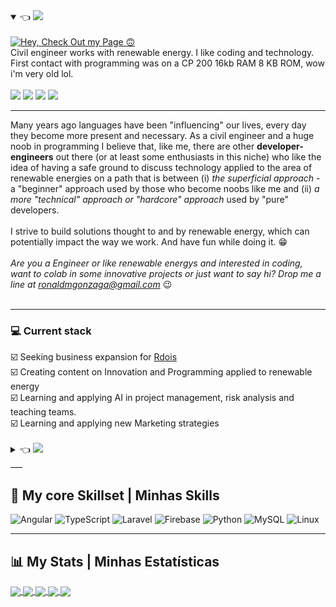 <details open>
    <summary>
        👈 <img src="https://media.licdn.com/dms/image/C4E1BAQHTuprhZJcxdw/company-background_10000/0/1653313813012?e=1691434800&v=beta&t=Iikf4EyKxeWc3BiS514_USl0dLDiX5ppHegf8I9faRQ"/>
    </summary>
<br />
<a href="https://www.linkedin.com/in/ronaldmartins/"><img title="Hey, Check Out my Page 🙃" src="header.svg" /></a>
<br />
Civil engineer works with renewable energy. I like coding and technology. First contact with programming was on a CP 200 16kb RAM 8 KB ROM, wow i'm very old lol.
<br /><br />
<a href="https://instagram.com/eng_ronald_martins/" target="_blank"><img src="https://img.shields.io/badge/-Instagram-%23E4405F?style=for-the-badge&logo=instagram&logoColor=white" target="_blank"></a>
<a href="https://www.linkedin.com/in/ronaldmartins/" target="_blank"><img src="https://img.shields.io/badge/-LinkedIn-%230077B5?style=for-the-badge&logo=linkedin&logoColor=white" target="_blank"></a>
<a href="https://discord.com/channels/@me397801804060164096" target="_blank"><img src="https://img.shields.io/badge/Discord-7289DA?style=for-the-badge&logo=discord&logoColor=white" target="_blank"></a> 
<a href = "mailto:ronaldmgonzaga@gmail.com"><img src="https://img.shields.io/badge/-Gmail-%23333?style=for-the-badge&logo=gmail&logoColor=white" target="_blank"></a> 
<br />
<hr />
Many years ago languages ​​have been "influencing" our lives, every day they become more present and necessary. As a civil engineer and a huge noob in programming I believe that, like me, there are other <strong>developer-engineers</strong> out there (or at least some enthusiasts in this niche) who like the idea of ​​having a safe ground to discuss technology applied to the area of ​​renewable energies on a path that is between (i) <i>the superficial approach</i> - a "beginner" approach used by those who become noobs like me and (ii) <i>a more "technical" approach or "hardcore" approach</i> used by "pure" developers.
<br />
<br />
I strive to build solutions thought to and by renewable energy, which can potentially impact the way we work. And have fun while doing it. 😁
<br />
<br />
<i>Are you a Engineer or like renewable energys and interested in coding, want to colab in some innovative projects or just want to say hi? Drop me a line at <a href="mailto:ronaldmgonzaga@gmail.com">ronaldmgonzaga@gmail.com</a></i> 😉
<br /><br />
<hr />
<h3>💻 Current stack</h3>
☑️ Seeking business expansion for <a href="http://rdois.eng.br" target="_blank">Rdois</a><br />
☑️ Creating content on Innovation and Programming applied to renewable energy<br />
☑️ Learning and applying AI in project management, risk analysis and teaching teams.<br />  
☑️ Learning and applying new Marketing strategies<br />
<br />
</details>
<details>
    <summary>
	    👈 <img src="https://img.shields.io/badge/%F0%9F%87%A7%F0%9F%87%B7-Vers%C3%A3o%20em%20Portugu%C3%AAs-green" />
    </summary>
<br />
<a href="https://www.linkedin.com/in/ronaldmartins/"><img title="Ei, veja aqui o minha Página 🙃" src="header_ptbr.svg" /></a>
<br />
Engenheiro civil trabalho com energia renovável. Gosto de codificar e de tecnologia. Primeiro contato com programação foi em um CP 200 16kb RAM 8 KB ROM, nossa estou muito velho kkk.
<br /><br />
<a href="https://instagram.com/eng_ronald_martins/" target="_blank"><img src="https://img.shields.io/badge/-Instagram-%23E4405F?style=for-the-badge&logo=instagram&logoColor=white" target="_blank"></a>
<a href="https://www.linkedin.com/in/ronaldmartins/" target="_blank"><img src="https://img.shields.io/badge/-LinkedIn-%230077B5?style=for-the-badge&logo=linkedin&logoColor=white" target="_blank"></a>
<a href="https://discord.com/channels/@me397801804060164096" target="_blank"><img src="https://img.shields.io/badge/Discord-7289DA?style=for-the-badge&logo=discord&logoColor=white" target="_blank"></a> 
<a href = "mailto:ronaldmgonzaga@gmail.com"><img src="https://img.shields.io/badge/-Gmail-%23333?style=for-the-badge&logo=gmail&logoColor=white" target="_blank"></a> 
<br />
<hr />
A muitos anos as linguagens vem "influenciando" nossas vidas , a cada dia se tornam mais presentes e necessárias. Como um engenheiro civil e um grande noob em programação acredito que, assim como eu, existem outros <strong>engenheiros-desenvolvedores</strong> por aí (ou pelo menos alguns entusiastas desse nicho) que gostam da ideia de ter um terreno seguro para discutir tecnologia aplicada à área de energias renováveis em um caminho que está entre (i) <i>a abordagem superficial</i> - uma abordagem "iniciante" usada por aqueles que se noobs como eu e (ii) <i>uma abordagem mais "técnica" ou abordagem "pesada"</i> usada por desenvolvedores "puros".
<br />
<br />
Eu busco construir soluções pensadas por e para energias renováveis, que possam potencialmente impactar a forma com que trabalhamos. E me divertir no processo. 😁
<br />
<br />
<i>Ei, você é um engenheiro ou gosta de energias renovaveis e interessado em programação, quer colaborar em projetos inovadores ou apenas quer mandar um oi? Envie uma mensagem para <a href="mailto:ronaldmgonzaga@gmail.com">ronaldmgonzaga@gmail.com</a></i> 😉
<br />
<hr />
<h3>💻 Atividade atual</h3>
☑️ Buscando expansão de negócios para a <a href="http://rdois.eng.br" target="_blank">Rdois</a><br />
☑️ Criando conteúdo sobre Inovação e Programação aplicadas ao energias renovaveis<br />  
☑️ Aprendendo e aplicando IA no gerenciamento de projetos, na analise de riscos e ensinando para as equipes</a><br />
☑️ Aprendendo e aplicando novas estratégias de Marketing<br />
<br /><br />
<hr />

</details>
___

## 🔧 My core Skillset | Minhas Skills

<img alt="Angular" src="https://img.shields.io/badge/angular-%23DD0031.svg?style=for-the-badge&logo=angular&logoColor=white"/> <img alt="TypeScript" src="https://img.shields.io/badge/typescript-%23007ACC.svg?style=for-the-badge&logo=typescript&logoColor=white"/> <img alt="Laravel" src="https://img.shields.io/badge/laravel-%23FF2D20.svg?style=for-the-badge&logo=laravel&logoColor=white"/> <img alt="Firebase" src="https://img.shields.io/badge/firebase-%23039BE5.svg?style=for-the-badge&logo=firebase"/> <img alt="Python" src="https://img.shields.io/badge/python-%2314354C.svg?style=for-the-badge&logo=python&logoColor=white"/> <img alt="MySQL" src="https://img.shields.io/badge/mysql-%2300f.svg?style=for-the-badge&logo=mysql&logoColor=white"/> <img alt="Linux" src="https://img.shields.io/badge/Linux-FCC624?style=for-the-badge&logo=linux&logoColor=black">

___

## 📊 My Stats | Minhas Estatísticas

<a href="#">
  <img align="center" src="https://github-readme-stats.vercel.app/api?username=OctavioSI&count_private=true&theme=monokai&hide_title=true&show_icons=true" />
</a>
<a href="#">
  <img align="center" src="https://github-readme-stats.vercel.app/api/top-langs/?username=OctavioSI&layout=compact&theme=monokai&hide_title=true" />
</a>
<a href="#">
  <img align="center" src="https://github-readme-stats.vercel.app/api/wakatime?username=OctavioSI&theme=monokai&hide_title=true&layout=default&v=2" />
</a>
<a href="#">
  <img align="center" src="https://github-readme-stats.vercel.app/api/top-langs/?username=OctavioSI&layout=compact&theme=monokai&hide_title=true" />
</a>
<a href="#">
  <img align="center" src="https://github-readme-stats.vercel.app/api/wakatime?username=OctavioSI&theme=monokai&hide_title=true&layout=default&v=2" />
</a>

